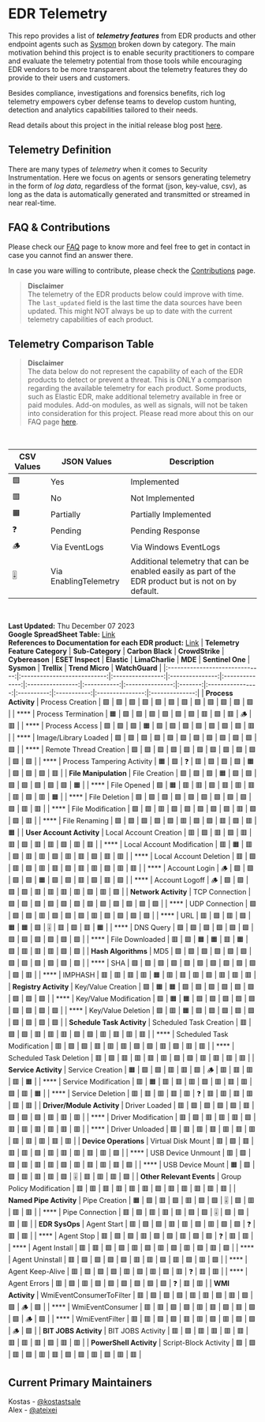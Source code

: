 # EDR Telemetry

This repo provides a list of _**telemetry features**_ from EDR products and other endpoint agents such as [Sysmon](https://learn.microsoft.com/en-us/sysinternals/downloads/sysmon) broken down by category. The main motivation behind this project is to enable security practitioners to compare and evaluate the telemetry potential from those tools while encouraging EDR vendors to be more transparent about the telemetry features they do provide to their users and customers.

Besides compliance, investigations and forensics benefits, rich log telemetry empowers cyber defense teams to develop custom hunting, detection and analytics capabilities tailored to their needs.

Read details about this project in the initial release blog post [here](https://kostas-ts.medium.com/edr-telemetry-project-a-comprehensive-comparison-d5ed1745384b). 

## Telemetry Definition
There are many types of *telemetry* when it comes to Security Instrumentation. Here we focus on agents or sensors generating telemetry in the form of *log data*, regardless of the format (json, key-value, csv), as long as the data is automatically generated and transmitted or streamed in near real-time.

## FAQ & Contributions

Please check our [FAQ](https://github.com/tsale/EDR-Telemetry/wiki/FAQ) page to know more and feel free to get in contact in case you cannot find an answer there.

In case you ware willing to contribute, please check the [Contributions](https://github.com/tsale/EDR-Telemetry/wiki#contribution-guidelines) page.

>**Disclaimer**\
The telemetry of the EDR products below could improve with time. The `last_updated` field is the last time the data sources have been updated. This might NOT always be up to date with the current telemetry capabilities of each product.
>

Telemetry Comparison Table
-----------------------------------

>**Disclaimer**\
The data below do not represent the capability of each of the EDR products to detect or prevent a threat. This is ONLY a comparison regarding the available telemetry for each product. Some products, such as Elastic EDR, make additional telemetry available in free or paid modules. Add-on modules, as well as signals, will not be taken into consideration for this project. Please read more about this on our FAQ page [here](https://github.com/tsale/EDR-Telemetry/wiki/FAQ#7-what-is-the-scope-of-the-telemetry-comparison-table-for-edr-products).

<br>

| CSV Values 	| JSON Values               	| Description
|-------	|-----------------------	|-----------------------
| 🟩     	| Yes           	        | Implemented
| 🟥     	| No       	                | Not Implemented
| 🟧     	| Partially	                | Partially Implemented
| ❓     	| Pending                	| Pending Response
| 🪵     	| Via EventLogs           	| Via Windows EventLogs
| 🎚️     	| Via EnablingTelemetry         	| Additional telemetry that can be enabled easily as part of the EDR product but is not on by default.
<br>

**Last Updated:** Thu December 07 2023\
**Google SpreadSheet Table:** [Link](https://docs.google.com/spreadsheets/d/1ZMFrD6F6tvPtf_8McC-kWrNBBec_6Si3NW6AoWf3Kbg/edit?usp=sharing) \
**References to Documentation for each EDR product:** [Link](https://github.com/tsale/EDR-Telemetry/wiki#product-documentation-references)
| **Telemetry Feature Category** | **Sub-Category**            | **Carbon Black** | **CrowdStrike** | **Cybereason** | **ESET Inspect** | **Elastic** | **LimaCharlie** | **MDE** | **Sentinel One** | **Sysmon** | **Trellix** | **Trend Micro** | **WatchGuard** |
|:------------------------------:|:---------------------------:|:----------------:|:---------------:|:--------------:|:----------------:|:-----------:|:---------------:|:-------:|:----------------:|:----------:|:-----------:|:---------------:|:--------------:|
| **Process Activity**           | Process Creation            | 🟩               | 🟩              | 🟩             | 🟩               | 🟩          | 🟩              | 🟩      | 🟩               | 🟩         | 🟩          | 🟩              | 🟩             |
| ****                           | Process Termination         | 🟧               | 🟩              | 🟩             | 🟩               | 🟩          | 🟩              | 🟩      | 🟥               | 🟩         | 🟥          | 🪵              | 🟥             |
| ****                           | Process Access              | 🟩               | 🟩              | 🟩             | 🟧               | 🟩          | 🟩              | 🟩      | 🟩               | 🟩         | 🟩          | 🟩              | 🟥             |
| ****                           | Image/Library Loaded        | 🟩               | 🟩              | 🟩             | 🟩               | 🟩          | 🟩              | 🟩      | 🟩               | 🟩         | 🟩          | 🟩              | 🟩             |
| ****                           | Remote Thread Creation      | 🟩               | 🟩              | 🟩             | 🟩               | 🟩          | 🟩              | 🟩      | 🟩               | 🟩         | 🟩          | 🟩              | 🟩             |
| ****                           | Process Tampering Activity  | 🟧               | 🟩              | ❓              | 🟥               | 🟩          | 🟩              | 🟩      | 🟧               | 🟩         | 🟩          | 🟩              | 🟥             |
| **File Manipulation**          | File Creation               | 🟩               | 🟩              | 🟩             | 🟧               | 🟩          | 🟩              | 🟩      | 🟩               | 🟩         | 🟩          | 🟩              | 🟧             |
| ****                           | File Opened                 | 🟩               | 🟧              | 🟥             | 🟥               | 🟩          | 🟥              | 🟥      | 🟥               | 🟥         | 🟩          | 🟥              | 🟧             |
| ****                           | File Deletion               | 🟩               | 🟩              | 🟩             | 🟩               | 🟩          | 🟩              | 🟩      | 🟩               | 🟩         | 🟩          | 🟥              | 🟥             |
| ****                           | File Modification           | 🟩               | 🟩              | 🟥             | 🟩               | 🟩          | 🟩              | 🟩      | 🟩               | 🟥         | 🟩          | 🟩              | 🟥             |
| ****                           | File Renaming               | 🟩               | 🟩              | 🟩             | 🟩               | 🟩          | 🟥              | 🟩      | 🟩               | 🟥         | 🟩          | 🟥              | 🟧             |
| **User Account Activity**      | Local Account Creation      | 🟥               | 🟩              | 🟥             | 🟩               | 🟥          | 🟥              | 🟩      | 🟥               | 🟥         | 🟩          | 🟥              | 🟥             |
| ****                           | Local Account Modification  | 🟥               | 🟧              | 🟥             | 🟩               | 🟥          | 🟥              | 🟩      | 🟥               | 🟥         | 🟩          | 🟥              | 🟥             |
| ****                           | Local Account Deletion      | 🟥               | 🟩              | 🟥             | 🟩               | 🟥          | 🟥              | 🟩      | 🟥               | 🟥         | 🟩          | 🟥              | 🟥             |
| ****                           | Account Login               | 🪵               | 🟩              | 🟩             | 🟩               | 🟩          | 🟧              | 🟩      | 🟩               | 🟥         | 🟩          | 🟥              | 🟩             |
| ****                           | Account Logoff              | 🪵               | 🟩              | 🟩             | 🟩               | 🟩          | 🟥              | 🟥      | 🟥               | 🟥         | 🟩          | 🟥              | 🟩             |
| **Network Activity**           | TCP Connection              | 🟩               | 🟩              | 🟩             | 🟩               | 🟩          | 🟩              | 🟩      | 🟩               | 🟩         | 🟩          | 🟩              | 🟩             |
| ****                           | UDP Connection              | 🟩               | 🟩              | 🟩             | 🟥               | 🟩          | 🟩              | 🟩      | 🟥               | 🟩         | 🟩          | 🟩              | 🟩             |
| ****                           | URL                         | 🟥               | 🟩              | 🟥             | 🟩               | 🟧          | 🟧              | 🟩      | 🎚️              | 🟥         | 🟩          | 🟥              | 🟧             |
| ****                           | DNS Query                   | 🟩               | 🟩              | 🟩             | 🟩               | 🟩          | 🟩              | 🟩      | 🟩               | 🟩         | 🟩          | 🟩              | 🟩             |
| ****                           | File Downloaded             | 🟥               | 🟩              | 🟧             | 🟧               | 🟥          | 🟧              | 🟩      | 🟥               | 🟥         | 🟥          | 🟩              | 🟩             |
| **Hash Algorithms**            | MD5                         | 🟩               | 🟩              | 🟩             | 🟩               | 🟩          | 🟩              | 🟩      | 🟩               | 🟩         | 🟩          | 🟩              | 🟩             |
| ****                           | SHA                         | 🟩               | 🟩              | 🟩             | 🟩               | 🟩          | 🟩              | 🟩      | 🟩               | 🟩         | 🟩          | 🟩              | 🟥             |
| ****                           | IMPHASH                     | 🟥               | 🟥              | 🟥             | 🟥               | 🟧          | 🟥              | 🟥      | 🟥               | 🟩         | 🟥          | 🟥              | 🟥             |
| **Registry Activity**          | Key/Value Creation          | 🟩               | 🟧              | 🟧             | 🟩               | 🟩          | 🟩              | 🟩      | 🟩               | 🟩         | 🟩          | 🟩              | 🟩             |
| ****                           | Key/Value Modification      | 🟩               | 🟧              | 🟧             | 🟩               | 🟩          | 🟩              | 🟩      | 🟩               | 🟩         | 🟩          | 🟩              | 🟩             |
| ****                           | Key/Value Deletion          | 🟩               | 🟥              | 🟧             | 🟩               | 🟩          | 🟩              | 🟩      | 🟩               | 🟩         | 🟩          | 🟩              | 🟩             |
| **Schedule Task Activity**     | Scheduled Task Creation     | 🟥               | 🟩              | 🟩             | 🟥               | 🟥          | 🟥              | 🟩      | 🟩               | 🟥         | 🟥          | 🟥              | 🟥             |
| ****                           | Scheduled Task Modification | 🟥               | 🟩              | 🟩             | 🟥               | 🟥          | 🟥              | 🟩      | 🟩               | 🟥         | 🟩          | 🟥              | 🟥             |
| ****                           | Scheduled Task Deletion     | 🟥               | 🟩              | 🟥             | 🟥               | 🟥          | 🟥              | 🟩      | 🟩               | 🟥         | 🟥          | 🟥              | 🟥             |
| **Service Activity**           | Service Creation            | 🟧               | 🟩              | 🟩             | 🟥               | 🟥          | 🟩              | 🪵      | 🟥               | 🟥         | 🟥          | 🟥              | 🟧             |
| ****                           | Service Modification        | 🟥               | 🟧              | 🟥             | 🟥               | 🟥          | 🟩              | 🟥      | 🟥               | 🟥         | 🟩          | 🟥              | 🟧             |
| ****                           | Service Deletion            | 🟥               | 🟥              | 🟥             | 🟥               | 🟥          | ❓               | 🟥      | 🟥               | 🟥         | 🟥          | 🟥              | 🟥             |
| **Driver/Module Activity**     | Driver Loaded               | 🟥               | 🟩              | 🟩             | 🟩               | 🟩          | 🟥              | 🟩      | 🟩               | 🟩         | 🟥          | 🟥              | 🟥             |
| ****                           | Driver Modification         | 🟥               | 🟩              | 🟥             | 🟥               | 🟥          | 🟩              | 🟥      | 🟥               | 🟥         | 🟥          | 🟥              | 🟥             |
| ****                           | Driver Unloaded             | 🟥               | 🟥              | 🟥             | 🟥               | 🟥          | 🟥              | 🟥      | 🟥               | 🟥         | 🟥          | 🟥              | 🟥             |
| **Device Operations**          | Virtual Disk Mount          | 🟥               | 🟩              | 🟥             | 🟥               | 🟥          | 🟩              | 🟥      | 🟥               | 🟥         | 🟥          | 🟥              | 🟩             |
| ****                           | USB Device Unmount          | 🟥               | 🟩              | 🟩             | 🟥               | 🟥          | 🟥              | 🟩      | 🟥               | 🟥         | 🟥          | 🟥              | 🟩             |
| ****                           | USB Device Mount            | 🟧               | 🟩              | 🟩             | 🟥               | 🟥          | 🟥              | 🟩      | 🎚️              | 🟥         | 🟥          | 🟥              | 🟩             |
| **Other Relevant Events**      | Group Policy Modification   | 🟥               | 🟥              | 🟥             | 🟥               | 🟥          | 🟥              | 🟩      | 🟥               | 🟥         | 🟥          | 🟥              | 🟥             |
| **Named Pipe Activity**        | Pipe Creation               | 🟧               | 🟩              | 🟥             | 🟩               | 🟥          | 🟩              | 🟩      | 🎚️              | 🟩         | 🟥          | 🟥              | 🟥             |
| ****                           | Pipe Connection             | 🟥               | 🟩              | 🟥             | 🟥               | 🟥          | 🟩              | 🟩      | 🎚️              | 🟩         | 🟩          | 🟥              | 🟥             |
| **EDR SysOps**                 | Agent Start                 | 🟥               | 🟩              | 🟩             | 🟥               | 🟥          | 🟩              | 🟥      | 🟩               | 🟩         | ❓           | 🟥              | 🟥             |
| ****                           | Agent Stop                  | 🟥               | 🟩              | 🟩             | 🟥               | 🟩          | 🟩              | 🟥      | 🟩               | 🟩         | ❓           | 🟥              | 🟥             |
| ****                           | Agent Install               | 🟥               | 🟥              | 🟩             | 🟩               | 🟥          | 🟩              | 🟥      | 🟩               | 🟥         | 🟩          | 🟥              | 🟩             |
| ****                           | Agent Uninstall             | 🟥               | 🟩              | 🟩             | 🟩               | 🟩          | 🟥              | 🟥      | 🟩               | 🟥         | 🟩          | 🟥              | 🟩             |
| ****                           | Agent Keep-Alive            | 🟥               | 🟩              | 🟩             | 🟩               | 🟥          | 🟩              | 🟥      | 🟩               | 🟥         | ❓           | 🟥              | 🟥             |
| ****                           | Agent Errors                | 🟥               | 🟩              | 🟥             | 🟩               | 🟩          | 🟩              | 🟩      | 🟩               | 🟩         | ❓           | 🟥              | 🟥             |
| **WMI Activity**               | WmiEventConsumerToFilter    | 🟥               | 🟩              | 🟩             | 🟩               | 🟥          | 🟥              | 🟩      | 🟥               | 🟩         | 🟩          | 🪵              | 🟩             |
| ****                           | WmiEventConsumer            | 🟥               | 🟥              | 🟩             | 🟩               | 🟥          | 🟥              | 🟩      | 🟥               | 🟩         | 🟩          | 🪵              | 🟩             |
| ****                           | WmiEventFilter              | 🟥               | 🟥              | 🟩             | 🟩               | 🟥          | 🟥              | 🟩      | 🟥               | 🟩         | 🟩          | 🪵              | 🟩             |
| **BIT JOBS Activity**          | BIT JOBS Activity           | 🟥               | 🟩              | 🟥             | 🟥               | 🟥          | 🟥              | 🟥      | 🟥               | 🟥         | 🟩          | 🟥              | 🟥             |
| **PowerShell Activity**        | Script-Block Activity       | 🟩               | 🟩              | 🟥             | 🟩               | 🟥          | 🟥              | 🟩      | 🟩               | 🟥         | 🟩          | 🟥              | 🟥             |








## Current Primary Maintainers
Kostas - [@kostastsale](https://twitter.com/Kostastsale)\
Alex - [@ateixei](https://twitter.com/ateixei)
